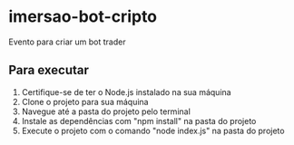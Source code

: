 # imersao-bot-cripto
Evento para criar um bot trader


## Para executar

1. Certifique-se de ter o Node.js instalado na sua máquina
2. Clone o projeto para sua máquina
3. Navegue até a pasta do projeto pelo terminal
4. Instale as dependências com "npm install" na pasta do projeto
5. Execute o projeto com o comando "node index.js" na pasta do projeto
